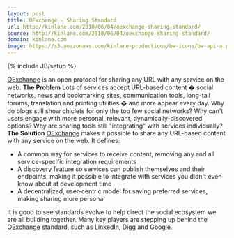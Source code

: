 ```yaml
---
layout: post
title: OExchange - Sharing Standard
url: http://kinlane.com/2010/06/04/oexchange-sharing-standard/
source: http://kinlane.com/2010/06/04/oexchange-sharing-standard/
domain: kinlane.com
image: https://s3.amazonaws.com/kinlane-productions/bw-icons/bw-api-a.png
---
```

{% include JB/setup %}

<p>
     <a href="http://www.oexchange.org/">OExchange</a> is an open protocol for sharing any URL with any service on the web. <strong>The Problem</strong> Lots of services accept URL-based content � social networks, news and bookmarking sites, communication tools, long-tail forums, translation and printing utilities � and more appear every day. Why do blogs still show chiclets for only the top few social networks? Why can't users engage with more personal, relevant, dynamically-discovered options? Why are sharing tools still "integrating" with services individually? <strong>The Solution</strong> <a href="http://www.oexchange.org/">OExchange</a> makes it possible to share any URL-based content with any service on the web. It defines:
</p>
<ul class="mainlist">
     <li>A common way for services to receive content, removing any and all service-specific integration requirements
     </li>
     <li>A discovery feature so services can publish themselves and their endpoints, making it possible to integrate with services you didn't even know about at development time
     </li>
     <li>A decentralized, user-centric model for saving preferred services, making sharing more personal
     </li>
</ul>
<p>
     It is good to see standards evolve to help direct the social ecosystem we are all building together. Many key players are stepping up behind the <a href="http://www.oexchange.org/">OExchange</a> standard, such as LinkedIn, Digg and Google.
</p>